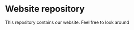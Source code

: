 Website repository
===================
This repository contains our website. Feel free to look around
